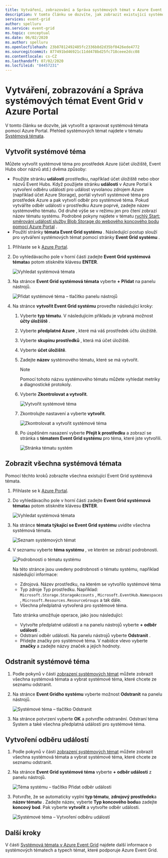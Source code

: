 ```yaml
---
title: Vytváření, zobrazování a Správa systémových témat v Azure Event Grid (portál)
description: V tomto článku se dozvíte, jak zobrazit existující systémové téma, vytváření Azure Event Grid systémových témat pomocí Azure Portal.
services: event-grid
author: spelluru
ms.service: event-grid
ms.topic: conceptual
ms.date: 06/02/2020
ms.author: spelluru
ms.openlocfilehash: 23b87812492485fc2336b8d2d35bf0426ede4772
ms.sourcegitcommit: 877491bd46921c11dd478bd25fc718ceee2dcc08
ms.contentlocale: cs-CZ
ms.lasthandoff: 07/02/2020
ms.locfileid: "84457231"
---
```

# <a name="create-view-and-manage-event-grid-system-topics-in-the-azure-portal"></a>Vytváření, zobrazování a Správa systémových témat Event Grid v Azure Portal
V tomto článku se dozvíte, jak vytvořit a spravovat systémová témata pomocí Azure Portal. Přehled systémových témat najdete v tématu [Systémová témata](system-topics.md).

## <a name="create-a-system-topic"></a>Vytvořit systémové téma
Můžete vytvořit systémové téma pro prostředek Azure (účet úložiště, Event Hubs obor názvů atd.) dvěma způsoby:

- Použijte stránku **události** prostředku, například účet úložiště nebo obor názvů Event Hubs. Když použijete stránku **události** v Azure Portal k vytvoření odběru událostí pro událost vyvolanou zdrojem Azure (například účet Azure Storage), portál vytvoří systémové téma pro prostředek Azure a pak vytvoří odběr pro systémové téma. Pokud vytváříte odběr událostí v prostředku Azure poprvé, zadejte název systémového tématu. Od druhé výše se v režimu jen pro čtení zobrazí název tématu systému. Podrobné pokyny najdete v tématu [rychlý Start: směrování událostí služby Blob Storage do webového koncového bodu pomocí Azure Portal](blob-event-quickstart-portal.md#subscribe-to-the-blob-storage) .
- Použití stránky **témata Event Grid systému** . Následující postup slouží pro vytváření systémových témat pomocí stránky **Event Grid systému** . 

1. Přihlaste se k [Azure Portal](https://portal.azure.com).
2. Do vyhledávacího pole v horní části zadejte **Event Grid systémová témata**a potom stiskněte klávesu **ENTER**. 

    ![Vyhledat systémová témata](./media/create-view-manage-system-topics/search-system-topics.png)
3. Na stránce **Event Grid systémová témata** vyberte **+ Přidat** na panelu nástrojů.

    ![Přidat systémové téma – tlačítko panelu nástrojů](./media/create-view-manage-system-topics/add-system-topic-menu.png)
4. Na stránce **vytvořit Event Grid systému** proveďte následující kroky:
    1. Vyberte **typ tématu**. V následujícím příkladu je vybraná možnost **účty úložiště** . 
    2. Vyberte **předplatné Azure** , které má váš prostředek účtu úložiště. 
    3. Vyberte **skupinu prostředků** , která má účet úložiště. 
    4. Vyberte **účet úložiště**. 
    5. Zadejte **název** systémového tématu, které se má vytvořit. 
    
        > [!NOTE]
        > Pomocí tohoto názvu systémového tématu můžete vyhledat metriky a diagnostické protokoly.
    6. Vyberte **Zkontrolovat a vytvořit**.

        ![Vytvořit systémové téma](./media/create-view-manage-system-topics/create-event-grid-system-topic-page.png)
    5. Zkontrolujte nastavení a vyberte **vytvořit**. 
        
        ![Zkontrolovat a vytvořit systémové téma](./media/create-view-manage-system-topics/system-topic-review-create.png)
    6. Po úspěšném nasazení vyberte **Přejít k prostředku** a zobrazí se stránka s **tématem Event Grid systému** pro téma, které jste vytvořili. 

        ![Stránka tématu systém](./media/create-view-manage-system-topics/system-topic-page.png)


## <a name="view-all-system-topics"></a>Zobrazit všechna systémová témata
Pomocí těchto kroků zobrazíte všechna existující Event Grid systémová témata. 

1. Přihlaste se k [Azure Portal](https://portal.azure.com).
2. Do vyhledávacího pole v horní části zadejte **Event Grid systémová témata**a potom stiskněte klávesu **ENTER**. 

    ![Vyhledat systémová témata](./media/create-view-manage-system-topics/search-system-topics.png)
3. Na stránce **témata týkající se Event Grid systému** uvidíte všechna systémová témata. 

    ![Seznam systémových témat](./media/create-view-manage-system-topics/list-system-topics.png)
4. V seznamu vyberte **téma systému** , ve kterém se zobrazí podrobnosti. 

    ![Podrobnosti o tématu systému](./media/create-view-manage-system-topics/system-topic-details.png)

    Na této stránce jsou uvedeny podrobnosti o tématu systému, například následující informace: 
    - Zdrojová. Název prostředku, na kterém se vytvořilo systémové téma
    - Typ zdroje Typ prostředku. Například: `Microsoft.Storage.StorageAccounts` , `Microsoft.EventHub.Namespaces` , `Microsoft.Resources.ResourceGroups` a tak dále.
    - Všechna předplatná vytvořená pro systémové téma.

    Tato stránka umožňuje operace, jako jsou následující:
    - Vytvořte předplatné události a na panelu nástrojů vyberte **+ odběr události** . 
    - Odstraní odběr události. Na panelu nástrojů vyberte **Odstranit** . 
    - Přidejte značky pro systémové téma. V nabídce vlevo vyberte **značky** a zadejte názvy značek a jejich hodnoty. 


## <a name="delete-a-system-topic"></a>Odstranit systémové téma
1. Podle pokynů v části [zobrazení systémových témat](#view-all-system-topics) můžete zobrazit všechna systémová témata a vybrat systémové téma, které chcete ze seznamu odstranit. 
2. Na stránce **Event Gridho systému** vyberte možnost **Odstranit** na panelu nástrojů. 

    ![Systémové téma – tlačítko Odstranit](./media/create-view-manage-system-topics/system-topic-delete-button.png)
3. Na stránce potvrzení vyberte **OK** a potvrďte odstranění. Odstraní téma System a také všechna předplatná událostí pro systémové téma.  

## <a name="create-an-event-subscription"></a>Vytvoření odběru událostí
1. Podle pokynů v části [zobrazení systémových témat](#view-all-system-topics) můžete zobrazit všechna systémová témata a vybrat systémové téma, které chcete ze seznamu odstranit. 
2. Na stránce **Event Grid systémové téma** vyberte **+ odběr události** z panelu nástrojů. 

    ![Téma systému – tlačítko Přidat odběr události](./media/create-view-manage-system-topics/add-event-subscription-button.png)
3. Potvrďte, že se automaticky vyplní **typ tématu**, **zdrojový prostředek**a **název tématu** . Zadejte název, vyberte **Typ koncového bodu**a zadejte **koncový bod**. Pak vyberte **vytvořit** a vytvořte odběr události. 

    ![Systémové téma – Vytvoření odběru událostí](./media/create-view-manage-system-topics/create-event-subscription.png)

## <a name="next-steps"></a>Další kroky
V části [Systémová témata v Azure Event Grid](system-topics.md) najdete další informace o systémových tématech a typech témat, které podporuje Azure Event Grid. 
